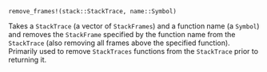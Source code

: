 ```
remove_frames!(stack::StackTrace, name::Symbol)
```

Takes a `StackTrace` (a vector of `StackFrames`) and a function name (a `Symbol`) and removes the `StackFrame` specified by the function name from the `StackTrace` (also removing all frames above the specified function). Primarily used to remove `StackTraces` functions from the `StackTrace` prior to returning it.
